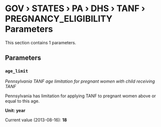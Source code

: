 # GOV › STATES › PA › DHS › TANF › PREGNANCY_ELIGIBILITY Parameters

This section contains 1 parameters.

## Parameters

### `age_limit`
*Pennsylvania TANF age limitation for pregnant women with child receiving TANF*

Pennsylvania has limitation for applying TANF to pregnant women above or equal to this age.

**Unit: year**

Current value (2013-08-16): **18**

